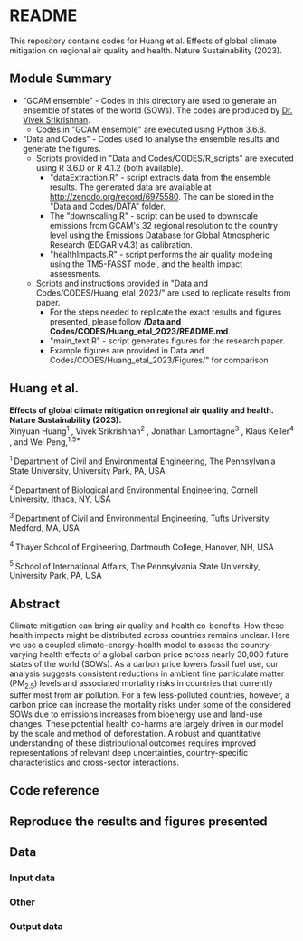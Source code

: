 # README
This repository contains codes for Huang et al. Effects of global climate mitigation on regional air quality and health. Nature Sustainability (2023).

Module Summary
--------------
* "GCAM ensemble" - Codes in this directory are used to generate an ensemble of states of the world (SOWs). The codes are produced by [Dr. Vivek Srikrishnan](https://github.com/vsrikrish).
  * Codes in "GCAM ensemble" are executed using Python 3.6.8.  
* "Data and Codes" - Codes used to analyse the ensemble results and generate the figures. 
  * Scripts provided in "Data and Codes/CODES/R_scripts" are executed using R 3.6.0 or R 4.1.2 (both available).
    * "dataExtraction.R" - script extracts data from the ensemble results. The generated data are available at http://zenodo.org/record/6975580. The can be stored in the "Data and Codes/DATA" folder. 
    * The "downscaling.R" - script can be used to downscale emissions from GCAM's 32 regional resolution to the country level using the Emissions Database for Global Atmospheric Research (EDGAR v4.3) as calibration. 
    * "healthImpacts.R" - script performs the air quality modeling using the TM5-FASST model, and the health impact assessments. 
  * Scripts and instructions provided in "Data and Codes/CODES/Huang_etal_2023/" are used to replicate results from paper.
    *  For the steps needed to replicate the exact results and figures presented, please follow **/Data and Codes/CODES/Huang_etal_2023/README.md**.
    * "main_text.R" - script generates figures for the research paper. 
    *  Example figures are provided in Data and Codes/CODES/Huang_etal_2023/Figures/" for comparison


## Huang et al. 
**Effects of global climate mitigation on regional air quality and health. Nature Sustainability (2023).**  
Xinyuan Huang<sup>1</sup> , Vivek Srikrishnan<sup>2</sup> , Jonathan Lamontagne<sup>3</sup> , Klaus Keller<sup>4</sup> , and Wei Peng,<sup>1,5\*</sup> 

<sup>1 </sup> Department of Civil and Environmental Engineering, The Pennsylvania State University, University Park, PA, USA

<sup>2 </sup> Department of Biological and Environmental Engineering, Cornell University, Ithaca, NY, USA

<sup>3 </sup> Department of Civil and Environmental Engineering, Tufts University, Medford, MA, USA

<sup>4 </sup> Thayer School of Engineering, Dartmouth College, Hanover, NH, USA

<sup>5 </sup> School of International Affairs, The Pennsylvania State University, University Park, PA, USA

## Abstract
Climate mitigation can bring air quality and health co-benefits. How these health impacts might be distributed across countries remains unclear. Here we use a coupled climate–energy–health model to assess the country-varying health effects of a global carbon price across nearly 30,000 future states of the world (SOWs). As a carbon price lowers fossil fuel use, our analysis suggests consistent reductions in ambient fine particulate matter (PM<sub>2.5</sub>) levels and associated mortality risks in countries that currently suffer most from air pollution. For a few less-polluted countries, however, a carbon price can increase the mortality risks under some of the considered SOWs due to emissions increases from bioenergy use and land-use changes. These potential health co-harms are largely driven in our model by the scale and method of deforestation. A robust and quantitative understanding of these distributional outcomes requires improved representations of relevant deep uncertainties, country-specific characteristics and cross-sector interactions.


## Code reference

## Reproduce the results and figures presented

## Data 

### Input data

### Other

### Output data
